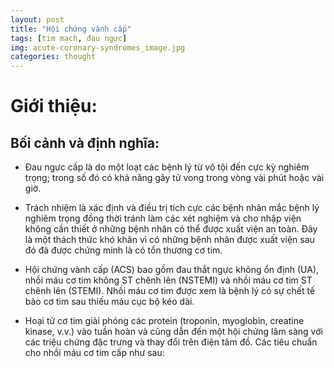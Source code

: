 ```yaml
---
layout: post
title: "Hội chứng vành cấp"
tags: [tim mạch, đau ngực]
img: acute-coronary-syndromes_image.jpg
categories: thought
---
```


# Giới thiệu:

## Bối cảnh và định nghĩa:

-   Đau ngực cấp là do một loạt các bệnh lý từ vô tội đến cực kỳ nghiêm trọng;
    trong số đó có khả năng gây tử vong trong vòng vài phút hoặc vài giờ.

-   Trách nhiệm là xác định và điều trị tích cực các bệnh nhân mắc bệnh lý
    nghiêm trọng đồng thời tránh làm các xét nghiệm và cho nhập viện không cần
    thiết ở những bệnh nhân có thể được xuất viện an toàn. Đây là một thách thức
    khó khăn vì có những bệnh nhân được xuất viện sau đó đã được chứng minh là
    có tổn thương cơ tim.

-   Hội chứng vành cấp (ACS) bao gồm đau thắt ngực không ổn định (UA), nhồi máu
    cơ tim không ST chênh lên (NSTEMI) và nhồi máu cơ tim ST chênh lên (STEMI).
    Nhồi máu cơ tim được xem là bệnh lý có sự chết tế bào cơ tim sau thiếu máu
    cục bộ kéo dài.

-   Hoại tử cơ tim giải phóng các protein (troponin, myoglobin, creatine kinase,
    v.v.) vào tuần hoàn và cũng dẫn đến một hội chứng lâm sàng với các triệu
    chứng đặc trưng và thay đổi trên điện tâm đồ. Các tiêu chuẩn cho nhồi máu cơ
    tim cấp như sau:

